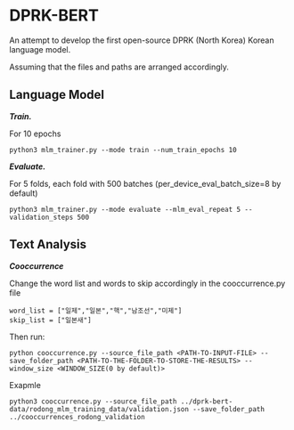 # DPRK-BERT

An attempt to develop the first open-source DPRK (North Korea) Korean language model.  


Assuming that the files and paths are arranged accordingly.

## Language Model 

***Train.***

For 10 epochs
```
python3 mlm_trainer.py --mode train --num_train_epochs 10 
```

***Evaluate.***

For 5 folds, each fold with 500 batches (per_device_eval_batch_size=8 by default)
```
python3 mlm_trainer.py --mode evaluate --mlm_eval_repeat 5 --validation_steps 500
```


## Text Analysis


***Cooccurrence***

Change the word list and words to skip accordingly in the cooccurrence.py file

    word_list = ["일제","일본","핵","남조선","미제"]
    skip_list = ["일본새"]
    
Then run:

    python cooccurrence.py --source_file_path <PATH-TO-INPUT-FILE> --save_folder_path <PATH-TO-THE-FOLDER-TO-STORE-THE-RESULTS> --window_size <WINDOW_SIZE(0 by default)>
    
Exapmle     

    python3 cooccurrence.py --source_file_path ../dprk-bert-data/rodong_mlm_training_data/validation.json --save_folder_path ../cooccurrences_rodong_validation 